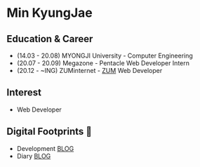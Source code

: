 # Min KyungJae

## Education & Career 
- (14.03 - 20.08) MYONGJI University - Computer Engineering
- (20.07 - 20.09) Megazone - Pentacle Web Developer Intern
- (20.12 -  ~ING) ZUMinternet - [ZUM](https://zum.com/) Web Developer 

## Interest 
- Web Developer

## Digital Footprints 🌱
- Development [BLOG](https://velog.io/@ggomjae)
- Diary [BLOG](https://blog.naver.com/ggomjae)
